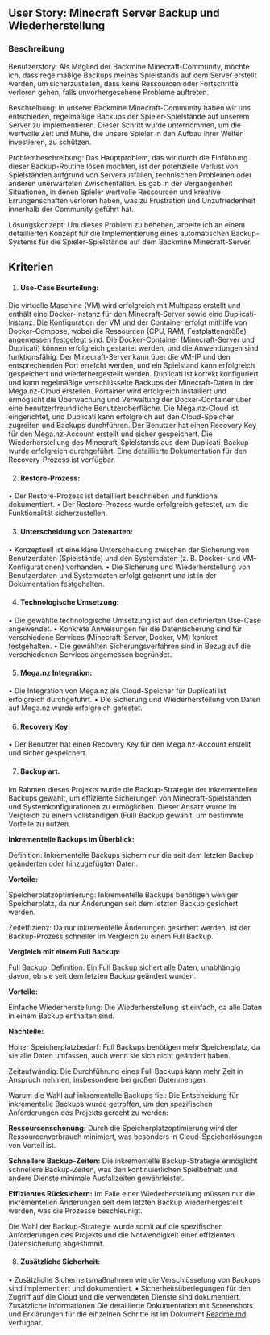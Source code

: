 ## User Story: Minecraft Server Backup und Wiederherstellung

### Beschreibung

Benutzerstory:
Als Mitglied der Backmine Minecraft-Community, möchte ich, dass regelmäßige Backups meines Spielstands auf dem Server erstellt werden, um sicherzustellen, dass keine Ressourcen oder Fortschritte verloren gehen, falls unvorhergesehene Probleme auftreten.

Beschreibung:
In unserer Backmine Minecraft-Community haben wir uns entschieden, regelmäßige Backups der Spieler-Spielstände auf unserem Server zu implementieren. Dieser Schritt wurde unternommen, um die wertvolle Zeit und Mühe, die unsere Spieler in den Aufbau ihrer Welten investieren, zu schützen.

Problembeschreibung:
Das Hauptproblem, das wir durch die Einführung dieser Backup-Routine lösen möchten, ist der potenzielle Verlust von Spielständen aufgrund von Serverausfällen, technischen Problemen oder anderen unerwarteten Zwischenfällen. Es gab in der Vergangenheit Situationen, in denen Spieler wertvolle Ressourcen und kreative Errungenschaften verloren haben, was zu Frustration und Unzufriedenheit innerhalb der Community geführt hat.

Lösungskonzept:
Um dieses Problem zu beheben, arbeite ich an einem detaillierten Konzept für die Implementierung eines automatischen Backup-Systems für die Spieler-Spielstände auf dem Backmine Minecraft-Server.

## Kriterien

1. #### Use-Case Beurteilung:

Die virtuelle Maschine (VM) wird erfolgreich mit Multipass erstellt und enthält eine Docker-Instanz für den Minecraft-Server sowie eine Duplicati-Instanz.
Die Konfiguration der VM und der Container erfolgt mithilfe von Docker-Compose, wobei die Ressourcen (CPU, RAM, Festplattengröße) angemessen festgelegt sind.
Die Docker-Container (Minecraft-Server und Duplicati) können erfolgreich gestartet werden, und die Anwendungen sind funktionsfähig.
Der Minecraft-Server kann über die VM-IP und den entsprechenden Port erreicht werden, und ein Spielstand kann erfolgreich gespeichert und wiederhergestellt werden.
Duplicati ist korrekt konfiguriert und kann regelmäßige verschlüsselte Backups der Minecraft-Daten in der Mega.nz-Cloud erstellen.
Portainer wird erfolgreich installiert und ermöglicht die Überwachung und Verwaltung der Docker-Container über eine benutzerfreundliche Benutzeroberfläche.
Die Mega.nz-Cloud ist eingerichtet, und Duplicati kann erfolgreich auf den Cloud-Speicher zugreifen und Backups durchführen.
Der Benutzer hat einen Recovery Key für den Mega.nz-Account erstellt und sicher gespeichert.
Die Wiederherstellung des Minecraft-Spielstands aus dem Duplicati-Backup wurde erfolgreich durchgeführt.
Eine detaillierte Dokumentation für den Recovery-Prozess ist verfügbar.

2.	#### Restore-Prozess:

•	Der Restore-Prozess ist detailliert beschrieben und funktional dokumentiert.
•	Der Restore-Prozess wurde erfolgreich getestet, um die Funktionalität sicherzustellen.

3.	#### Unterscheidung von Datenarten:

•	Konzeptuell ist eine klare Unterscheidung zwischen der Sicherung von Benutzerdaten (Spielstände) und den Systemdaten (z. B. Docker- und VM-Konfigurationen) vorhanden.
•	Die Sicherung und Wiederherstellung von Benutzerdaten und Systemdaten erfolgt getrennt und ist in der Dokumentation festgehalten.

4.	#### Technologische Umsetzung:

•	Die gewählte technologische Umsetzung ist auf den definierten Use-Case angewendet.
•	Konkrete Anweisungen für die Datensicherung sind für verschiedene Services (Minecraft-Server, Docker, VM) konkret festgehalten.
•	Die gewählten Sicherungsverfahren sind in Bezug auf die verschiedenen Services angemessen begründet.

5.	#### Mega.nz Integration:

•	Die Integration von Mega.nz als Cloud-Speicher für Duplicati ist erfolgreich durchgeführt.
•	Die Sicherung und Wiederherstellung von Daten auf Mega.nz wurde erfolgreich getestet.

6.	#### Recovery Key:

•	Der Benutzer hat einen Recovery Key für den Mega.nz-Account erstellt und sicher gespeichert.

7. #### Backup art.

Im Rahmen dieses Projekts wurde die Backup-Strategie der inkrementellen Backups gewählt, um effiziente Sicherungen von Minecraft-Spielständen und Systemkonfigurationen zu ermöglichen. Dieser Ansatz wurde im Vergleich zu einem vollständigen (Full) Backup gewählt, um bestimmte Vorteile zu nutzen.

**Inkrementelle Backups im Überblick:**

Definition: Inkrementelle Backups sichern nur die seit dem letzten Backup geänderten oder hinzugefügten Daten.

**Vorteile:**

Speicherplatzoptimierung: Inkrementelle Backups benötigen weniger Speicherplatz, da nur Änderungen seit dem letzten Backup gesichert werden.

Zeiteffizienz: Da nur inkrementelle Änderungen gesichert werden, ist der Backup-Prozess schneller im Vergleich zu einem Full Backup.

**Vergleich mit einem Full Backup:**

Full Backup:
Definition: Ein Full Backup sichert alle Daten, unabhängig davon, ob sie seit dem letzten Backup geändert wurden.

**Vorteile:**

Einfache Wiederherstellung: Die Wiederherstellung ist einfach, da alle Daten in einem Backup enthalten sind.

**Nachteile:**

Hoher Speicherplatzbedarf: Full Backups benötigen mehr Speicherplatz, da sie alle Daten umfassen, auch wenn sie sich nicht geändert haben.

Zeitaufwändig: Die Durchführung eines Full Backups kann mehr Zeit in Anspruch nehmen, insbesondere bei großen Datenmengen.

Warum die Wahl auf inkrementelle Backups fiel:
Die Entscheidung für inkrementelle Backups wurde getroffen, um den spezifischen Anforderungen des Projekts gerecht zu werden:

**Ressourcenschonung:** Durch die Speicherplatzoptimierung wird der Ressourcenverbrauch minimiert, was besonders in Cloud-Speicherlösungen von Vorteil ist.

**Schnellere Backup-Zeiten:** Die inkrementelle Backup-Strategie ermöglicht schnellere Backup-Zeiten, was den kontinuierlichen Spielbetrieb und andere Dienste minimale Ausfallzeiten gewährleistet.

**Effizientes Rücksichern:** Im Falle einer Wiederherstellung müssen nur die inkrementellen Änderungen seit dem letzten Backup wiederhergestellt werden, was die Prozesse beschleunigt.

Die Wahl der Backup-Strategie wurde somit auf die spezifischen Anforderungen des Projekts und die Notwendigkeit einer effizienten Datensicherung abgestimmt.

8.	#### Zusätzliche Sicherheit:

•	Zusätzliche Sicherheitsmaßnahmen wie die Verschlüsselung von Backups sind implementiert und dokumentiert.
•	Sicherheitsüberlegungen für den Zugriff auf die Cloud und die verwendeten Dienste sind dokumentiert.
Zusätzliche Informationen
Die detaillierte Dokumentation mit Screenshots und Erklärungen für die einzelnen Schritte ist im Dokument [Readme.md](README.md) verfügbar.




